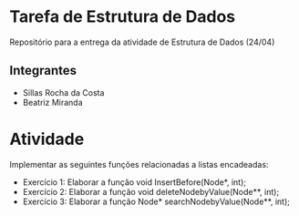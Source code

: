 # Tarefa de Estrutura de Dados

Repositório para a entrega da atividade de Estrutura de Dados (24/04)

## Integrantes

- Sillas Rocha da Costa
- Beatriz Miranda

# Atividade

Implementar as seguintes funções relacionadas a listas encadeadas:

- Exercício 1: Elaborar a função void InsertBefore(Node*, int);
- Exercício 2: Elaborar a função void deleteNodebyValue(Node**, int);
- Exercício 3: Elaborar a função Node* searchNodebyValue(Node**, int);

